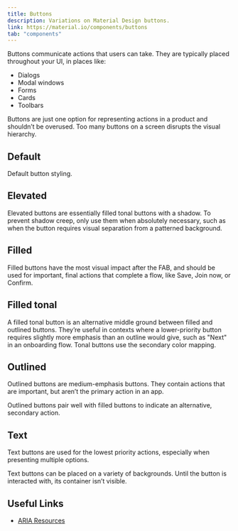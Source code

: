 ```yaml
---
title: Buttons
description: Variations on Material Design buttons.
link: https://material.io/components/buttons
tab: "components"
---
```


Buttons communicate actions that users can take. They are typically placed throughout your UI, in places like:

- Dialogs
- Modal windows
- Forms
- Cards
- Toolbars

Buttons are just one option for representing actions in a product and shouldn’t be overused. Too many buttons on a screen disrupts the visual hierarchy.

## Default

Default button styling.

<code-preview group="default"></code-preview>

## Elevated

Elevated buttons are essentially filled tonal buttons with a shadow. To prevent shadow creep, only use them when absolutely necessary, such as when the button requires visual separation from a patterned background.

<code-preview group="elevated"></code-preview>

## Filled

Filled buttons have the most visual impact after the FAB, and should be used for important, final actions that complete a flow, like Save, Join now, or Confirm.

<code-preview group="filled"></code-preview>

## Filled tonal

A filled tonal button is an alternative middle ground between filled and outlined buttons. They’re useful in contexts where a lower-priority button requires slightly more emphasis than an outline would give, such as "Next" in an onboarding flow. Tonal buttons use the secondary color mapping.

<code-preview group="filled-tonal"></code-preview>

## Outlined

Outlined buttons are medium-emphasis buttons. They contain actions that are important, but aren’t the primary action in an app.

Outlined buttons pair well with filled buttons to indicate an alternative, secondary action.

<code-preview group="outlined"></code-preview>

## Text

Text buttons are used for the lowest priority actions, especially when presenting multiple options.

Text buttons can be placed on a variety of backgrounds. Until the button is interacted with, its container isn’t visible.

<code-preview group="text"></code-preview>

## Useful Links

- [ARIA Resources](https://static.corp.google.com/ariablueprints/button/button.html)
